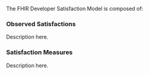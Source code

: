 
The FHIR Developer Satisfaction Model is composed of:

### Observed Satisfactions

Description here.

### Satisfaction Measures

Description here.
